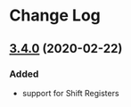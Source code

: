 # Change Log

## [3.4.0](https://github.com/bridystone/SevSegShift/releases/tag/v3.4.0) (2020-02-22)

### Added
*   support for Shift Registers

